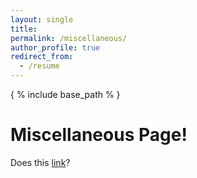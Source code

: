 ```yaml
---
layout: single
title:
permalink: /miscellaneous/
author_profile: true
redirect_from:
  - /resume
---
```


{ % include base_path % }

# Miscellaneous Page!

Does this [link](/miscellaneous/mdp-admissions/)?
